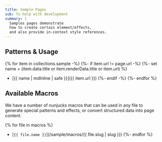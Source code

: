 ```yaml
---
title: Sample Pages
sub: To help with development
summary: |
  Samples pages demonstrate
  how to create certain element/effects,
  and also provide in-context style references.
---
```


## Patterns & Usage

{% for item in collections.sample -%}
{%- if item.url != page.url -%}
{%- set name = (item.data.title or item.renderData.title or item.url) %}
- [{{ name | mdInline | safe }}]({{ item.url }})
{%- endif -%}
{%- endfor %}

## Available Macros

We have a number of nunjucks macros
that can be used in any file
to generate special patterns and effects,
or convert structured data
into page content.

{% for file in macros %}
- [`{{ file.name }}`](/sample/macros/{{ file.slug | slug }})
{%- endfor %}
